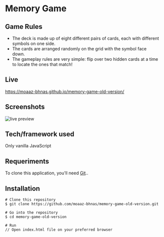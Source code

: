 # Memory Game

## Game Rules
- The deck is made up of eight different pairs of cards, each with different symbols on one side.
- The cards are arranged randomly on the grid with the symbol face down.
- The gameplay rules are very simple: flip over two hidden cards at a time to locate the ones that match!

## Live
https://moaaz-bhnas.github.io/memory-game-old-version/
 
## Screenshots
![live preview](https://media.giphy.com/media/1fYvIerlqZ9ibf1I8O/giphy.gif)

## Tech/framework used
Only vanilla JavaScript

## Requeriments
To clone this application, you'll need [Git](https://git-scm.com/)..

## Installation
```
# Clone this repository
$ git clone https://github.com/moaaz-bhnas/memory-game-old-version.git

# Go into the repository
$ cd memory-game-old-version

# Run
// Open index.html file on your preferred browser
```
